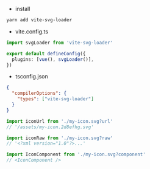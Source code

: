 - install

```sh
yarn add vite-svg-loader
```

- vite.config.ts

```ts
import svgLoader from 'vite-svg-loader'

export default defineConfig({
  plugins: [vue(), svgLoader()],
})
```

- tsconfig.json

```json
{
  "compilerOptions": {
    "types": ["vite-svg-loader"]
  }
}
```

```js
import iconUrl from './my-icon.svg?url'
// '/assets/my-icon.2d8efhg.svg'

import iconRaw from './my-icon.svg?raw'
// '<?xml version="1.0"?>...'

import IconComponent from './my-icon.svg?component'
// <IconComponent />
```
